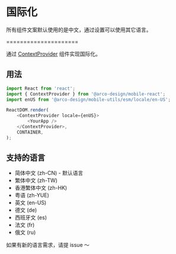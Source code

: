 # 国际化

所有组件文案默认使用的是中文，通过设置可以使用其它语言。

=====================

通过 [ContextProvider](#/components/context-provider) 组件实现国际化。

## 用法

```js
import React from 'react';
import { ContextProvider } from '@arco-design/mobile-react';
import enUS from '@arco-design/mobile-utils/esm/locale/en-US';

ReactDOM.render(
    <ContextProvider locale={enUS}>
        <YourApp />
    </ContextProvider>,
    CONTAINER,
);
```

## 支持的语言

-   简体中文 (zh-CN) - 默认语言
-   繁体中文 (zh-TW)
-   香港繁体中文 (zh-HK)
-   粤语 (zh-YUE)
-   英文 (en-US)
-   德文 (de)
-   西班牙文 (es)
-   法文 (fr)
-   俄文 (ru)

如果有新的语言需求，请提 issue ～
